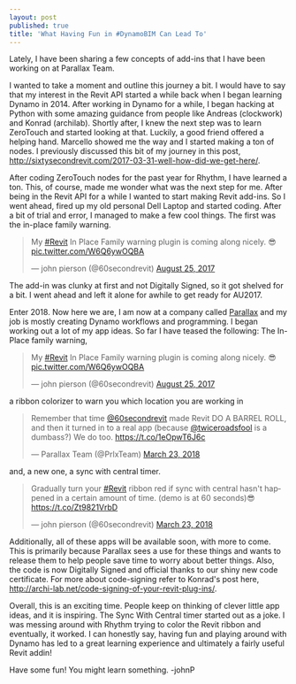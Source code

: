 ```yaml
---
layout: post
published: true
title: 'What Having Fun in #DynamoBIM Can Lead To'
---
```

Lately, I have been sharing a few concepts of add-ins that I have been working on at Parallax Team.

I wanted to take a moment and outline this journey a bit. I would have to say that my interest in the Revit API started a while back when I began learning Dynamo in 2014. After working in Dynamo for a while, I began hacking at Python with some amazing guidance from people like Andreas (clockwork) and Konrad (archilab). Shortly after, I knew the next step was to learn ZeroTouch and started looking at that. Luckily, a good friend offered a helping hand. Marcello showed me the way and I started making a ton of nodes. I previously discussed this bit of my journey in this post, http://sixtysecondrevit.com/2017-03-31-well-how-did-we-get-here/.

After coding ZeroTouch nodes for the past year for Rhythm, I have learned a ton. This, of course, made me wonder what was the next step for me. After being in the Revit API for a while I wanted to start making Revit add-ins. So I went ahead, fired up my old personal Dell Laptop and started coding. After a bit of trial and error, I managed to make a few cool things. The first was the in-place family warning.
<blockquote class="twitter-tweet" data-lang="en"><p lang="en" dir="ltr">My <a href="https://twitter.com/hashtag/Revit?src=hash&amp;ref_src=twsrc%5Etfw">#Revit</a> In Place Family warning plugin is coming along nicely. 😎 <a href="https://t.co/W6Q6ywOQBA">pic.twitter.com/W6Q6ywOQBA</a></p>&mdash; john pierson (@60secondrevit) <a href="https://twitter.com/60secondrevit/status/901070473752072197?ref_src=twsrc%5Etfw">August 25, 2017</a></blockquote>
<script async src="https://platform.twitter.com/widgets.js" charset="utf-8"></script>



The add-in was clunky at first and not Digitally Signed, so it got shelved for a bit. I went ahead and left it alone for awhile to get ready for AU2017.

Enter 2018. Now here we are, I am now at a company called [Parallax](http://www.parallaxteam.com/) and my job is mostly creating Dynamo workflows and programming. I began working out a lot of my app ideas. 
So far I have teased the following:
The In-Place family warning, 
<blockquote class="twitter-tweet" data-lang="en"><p lang="en" dir="ltr">My <a href="https://twitter.com/hashtag/Revit?src=hash&amp;ref_src=twsrc%5Etfw">#Revit</a> In Place Family warning plugin is coming along nicely. 😎 <a href="https://t.co/W6Q6ywOQBA">pic.twitter.com/W6Q6ywOQBA</a></p>&mdash; john pierson (@60secondrevit) <a href="https://twitter.com/60secondrevit/status/901070473752072197?ref_src=twsrc%5Etfw">August 25, 2017</a></blockquote>
<script async src="https://platform.twitter.com/widgets.js" charset="utf-8"></script>

a ribbon colorizer to warn you which location you are working in 
<blockquote class="twitter-tweet" data-lang="en"><p lang="en" dir="ltr">Remember that time <a href="https://twitter.com/60secondrevit?ref_src=twsrc%5Etfw">@60secondrevit</a> made Revit DO A BARREL ROLL, and then it turned in to a real app (because <a href="https://twitter.com/Twiceroadsfool?ref_src=twsrc%5Etfw">@twiceroadsfool</a> is a dumbass?)  We do too. <a href="https://t.co/1eOpwT6J6c">https://t.co/1eOpwT6J6c</a></p>&mdash; Parallax Team (@PrlxTeam) <a href="https://twitter.com/PrlxTeam/status/977018416342200320?ref_src=twsrc%5Etfw">March 23, 2018</a></blockquote>
<script async src="https://platform.twitter.com/widgets.js" charset="utf-8"></script>

and, a new one, a sync with central timer. 
<blockquote class="twitter-tweet" data-lang="en"><p lang="en" dir="ltr">Gradually turn your <a href="https://twitter.com/hashtag/Revit?src=hash&amp;ref_src=twsrc%5Etfw">#Revit</a> ribbon red if sync with central hasn&#39;t happened in a certain amount of time. (demo is at 60 seconds)😎 <a href="https://t.co/Zt9821VrbD">https://t.co/Zt9821VrbD</a></p>&mdash; john pierson (@60secondrevit) <a href="https://twitter.com/60secondrevit/status/977204629023875072?ref_src=twsrc%5Etfw">March 23, 2018</a></blockquote>
<script async src="https://platform.twitter.com/widgets.js" charset="utf-8"></script>

Additionally, all of these apps will be available soon, with more to come. This is primarily because Parallax sees a use for these things and wants to release them to help people save time to worry about better things. Also, the code is now Digitally Signed and official thanks to our shiny new code certificate. For more about code-signing refer to Konrad's post here, http://archi-lab.net/code-signing-of-your-revit-plug-ins/.

Overall, this is an exciting time. People keep on thinking of clever little app ideas, and it is inspiring. The Sync With Central timer started out as a joke. I was messing around with Rhythm trying to color the Revit ribbon and eventually, it worked. I can honestly say, having fun and playing around with Dynamo has led to a great learning experience and ultimately a fairly useful Revit addin!

Have some fun! You might learn something.
-johnP







